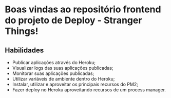 # Boas vindas ao repositório frontend do projeto de Deploy - Stranger Things!

## Habilidades

- Publicar aplicações através do Heroku;
- Visualizar logs das suas aplicações publicadas;
- Monitorar suas aplicações publicadas;
- Utilizar variáveis de ambiente dentro do Heroku;
- Instalar, utilizar e aproveitar os principais recursos do PM2;
- Fazer deploy no Heroku aproveitando recursos de um process manager.